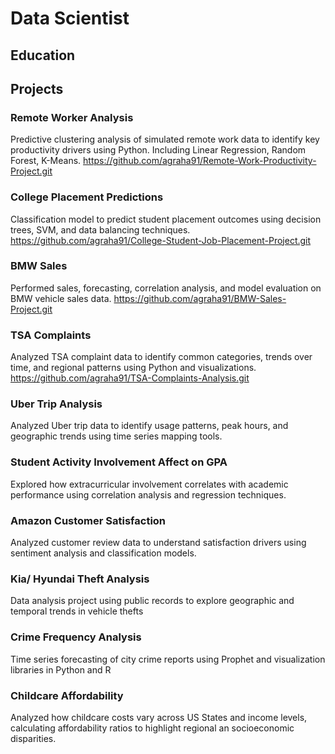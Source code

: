 # Data Scientist


## Education


## Projects
### Remote Worker Analysis
Predictive clustering analysis of simulated remote work data to identify key productivity drivers using Python. Including Linear Regression, Random Forest, K-Means.
https://github.com/agraha91/Remote-Work-Productivity-Project.git

### College Placement Predictions
Classification model to predict student placement outcomes using decision trees, SVM, and data balancing techniques.
https://github.com/agraha91/College-Student-Job-Placement-Project.git

### BMW Sales
Performed sales, forecasting, correlation analysis, and model evaluation on BMW vehicle sales data.
https://github.com/agraha91/BMW-Sales-Project.git

### TSA Complaints 
Analyzed TSA complaint data to identify common categories, trends over time, and regional patterns using Python and visualizations. 
https://github.com/agraha91/TSA-Complaints-Analysis.git

### Uber Trip Analysis
Analyzed Uber trip data to identify usage patterns, peak hours, and geographic trends using time series mapping tools.


### Student Activity Involvement Affect on GPA
Explored how extracurricular involvement correlates with academic performance using correlation analysis and regression techniques.


### Amazon Customer Satisfaction 
Analyzed customer review data to understand satisfaction drivers using sentiment analysis and classification models. 


### Kia/ Hyundai Theft Analysis
Data analysis project using public records to explore geographic and temporal trends in vehicle thefts


### Crime Frequency Analysis
Time series forecasting of city crime reports using Prophet and visualization libraries in Python and R


### Childcare Affordability
Analyzed how childcare costs vary across US States and income levels, calculating affordability ratios to highlight regional an socioeconomic disparities.









